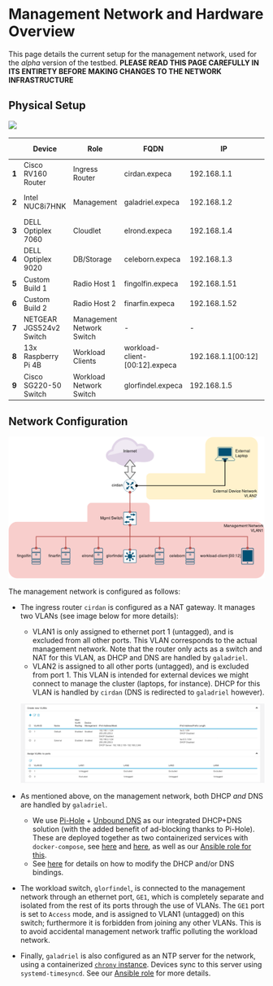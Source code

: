 # Management Network and Hardware Overview

This page details the current setup for the management network, used for the *alpha* version of the testbed.
**PLEASE READ THIS PAGE CAREFULLY IN ITS ENTIRETY BEFORE MAKING CHANGES TO THE NETWORK INFRASTRUCTURE**

## Physical Setup

![](./assets/AlphaHardwareSetup_Annotated.png)

|  	| Device 	| Role 	| FQDN 	| IP 	| Network<br>Services 	|
|-	|-	|-	|-	|-	|-	|
| **1** 	| Cisco RV160 Router 	| Ingress Router 	| cirdan.expeca 	| 192.168.1.1 	| NAT, 	|
| **2** 	| Intel NUC8i7HNK 	| Management 	| galadriel.expeca 	| 192.168.1.2 	| DHCP, DNS, NTP |
| **3** 	| DELL Optiplex 7060 	| Cloudlet 	| elrond.expeca 	| 192.168.1.4 	| - |
| **4** 	| DELL Optiplex 9020 	| DB/Storage 	| celeborn.expeca 	| 192.168.1.3  | - |
| **5** 	| Custom Build 1 	| Radio Host 1 	| fingolfin.expeca 	| 192.168.1.51 	| - 	|
| **6** 	| Custom Build 2 	| Radio Host 2 	| finarfin.expeca 	| 192.168.1.52 	| - 	|
| **7** 	| NETGEAR JGS524v2 Switch 	| Management<br>Network Switch 	| - 	| - 	| - 	|
| **8** 	| 13x Raspberry Pi 4B 	| Workload<br>Clients 	| workload-client-[00:12].expeca 	| 192.168.1.1[00:12] 	| - 	|
| **9** 	| Cisco SG220-50 Switch	| Workload<br>Network Switch 	| glorfindel.expeca 	| 192.168.1.5 	| - 	|


## Network Configuration

![](./assets/ManagementNetworkAlpha.png)

The management network is configured as follows:

- The ingress router `cirdan` is configured as a NAT gateway.
    It manages two VLANs (see image below for more details):

    - VLAN1 is only assigned to ethernet port 1 (untagged), and is excluded from all other ports.
        This VLAN corresponds to the actual management network.
        Note that the router only acts as a switch and NAT for this VLAN, as DHCP and DNS are handled by `galadriel`.
    - VLAN2 is assigned to all other ports (untagged), and is excluded from port 1.
        This VLAN is intended for external devices we might connect to manage the cluster (laptops, for instance).
        DHCP for this VLAN is handled by `cirdan` (DNS is redirected to `galadriel` however).

    ![](./assets/cirdan_VLANs.png)

- As mentioned above, on the management network, both DHCP *and* DNS are handled by `galadriel`.

    - We use [Pi-Hole](https://pi-hole.net/) + [Unbound DNS](https://www.nlnetlabs.nl/projects/unbound/about/) as our integrated DHCP+DNS solution (with the added benefit of ad-blocking thanks to Pi-Hole).
        These are deployed together as two containerized services with `docker-compose`, see [here](https://docs.pi-hole.net/guides/dns/unbound/) and [here](https://hub.docker.com/r/klutchell/unbound), as well as our [Ansible role for this](https://github.com/KTH-EXPECA/TestbedConfig/blob/master/ansible/roles/pihole_dhcp_dns/tasks/main.yml).
    - See [here](/tutorials/adding_dhcp_dns_bindings#adding-dhcp-bindings-and-dns-records) for details on how to modify the DHCP and/or DNS bindings.

- The workload switch, `glorfindel`, is connected to the management network through an ethernet port, `GE1`, which is completely separate and isolated from the rest of its ports through the use of VLANs.
    The `GE1` port is set to `Access` mode, and is assigned to VLAN1 (untagged) on this switch; furthermore it is forbidden from joining any other VLANs.
    This is to avoid accidental management network traffic polluting the workload network.

- Finally, `galadriel` is also configured as an NTP server for the network, using a containerized [`chrony` instance](https://hub.docker.com/r/cturra/ntp/).
    Devices sync to this server using `systemd-timesyncd`.
    See our [Ansible role](https://github.com/KTH-EXPECA/TestbedConfig/blob/master/ansible/roles/ntp/tasks/main.yml) for more details.
<!-- <img src="../../assets/WorkloadNetworkAlpha.png" width="450"> -->

<!-- ## Auth and remote access configuration

SSH access to the network is exposed through port `2222/tcp` of the ingress router at `130.237.53.70`; this port is redirected internally to the SSH daemon listening on port `22/tcp` of the management server `galadriel.expeca`.
Once inside the network, you can [pivot](#pivoting-into-hosts-from-management-server-using-agent-forwarding) into any of the other hosts, all of which have SSH daemons listening on port `22/tcp`.

For security, remote access is **only** allowed through *[public key authentication](https://wiki.archlinux.org/title/SSH_keys)*.
All devices have a single default user `expeca`, which has no password, and `sudo` is configured for full passwordless access for this user.
The management server `galadriel.expeca` additionally has a user for each member of the group; usernames are the same as the respective group member's KTH ID.
These users also have full passwordless `sudo` privileges.

### Pivoting into hosts using agent forwarding

For security reasons, do not copy your private key to the management host. Instead, use [SSH Agent Forwarding](https://docs.github.com/en/developers/overview/using-ssh-agent-forwarding).

1. If not done already, initialize the SSH Agent and add your key:
    - For Mac OS X, [see here.](https://rob.cr/blog/using-ssh-agent-mac-os-x/)
    - For Linux, [see here.](https://www.cyberciti.biz/faq/how-to-set-up-ssh-keys-on-linux-unix/)
	
2. When connecting to the management host, forward your SSH Agent:
    - On the command line, use the `-A` flag: `#!bash ssh expeca@130.237.53.70 -p 2222 -A`.
    - Add an entry to your `.ssh/config` file:

            Host ExpecaManagement 130.237.53.70
                Hostname 130.237.53.70
                Port 2222
                IdentityFile ~/.ssh/your_ssh_private_key
                User expeca
                ForwardAgent yes -->
